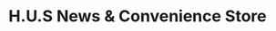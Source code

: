---
title: "H.U.S News & Convenience Store"
url: /birmingham/h-u-s-news-und-convenience-store/
shop: Lebensmittel
---